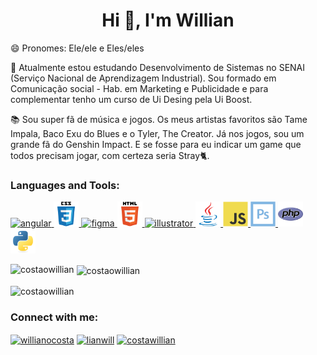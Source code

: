 <h1 align="center">Hi 👋, I'm Willian</h1>

😄 Pronomes: Ele/ele e Eles/eles

🌱 Atualmente estou estudando Desenvolvimento de Sistemas no SENAI (Serviço Nacional de Aprendizagem Industrial). Sou formado em Comunicação social - Hab. em Marketing e Publicidade e para complementar tenho um curso de Ui Desing pela Ui Boost.

📚 Sou super fã de música e jogos. Os meus artistas favoritos são Tame Impala,  Baco Exu do Blues e o Tyler, The Creator. Já nos jogos, sou um grande fã do Genshin Impact. E se fosse para eu indicar um game que todos precisam jogar, com certeza seria Stray🐈.




<h3 align="left">Languages and Tools:</h3>
<p align="left"> <a href="https://angular.io" target="_blank" rel="noreferrer"> <img src="https://angular.io/assets/images/logos/angular/angular.svg" alt="angular" width="40" height="40"/> </a> <a href="https://www.w3schools.com/css/" target="_blank" rel="noreferrer"> <img src="https://raw.githubusercontent.com/devicons/devicon/master/icons/css3/css3-original-wordmark.svg" alt="css3" width="40" height="40"/> </a> <a href="https://www.figma.com/" target="_blank" rel="noreferrer"> <img src="https://www.vectorlogo.zone/logos/figma/figma-icon.svg" alt="figma" width="40" height="40"/> </a> <a href="https://www.w3.org/html/" target="_blank" rel="noreferrer"> <img src="https://raw.githubusercontent.com/devicons/devicon/master/icons/html5/html5-original-wordmark.svg" alt="html5" width="40" height="40"/> </a> <a href="https://www.adobe.com/in/products/illustrator.html" target="_blank" rel="noreferrer"> <img src="https://www.vectorlogo.zone/logos/adobe_illustrator/adobe_illustrator-icon.svg" alt="illustrator" width="40" height="40"/> </a> <a href="https://www.java.com" target="_blank" rel="noreferrer"> <img src="https://raw.githubusercontent.com/devicons/devicon/master/icons/java/java-original.svg" alt="java" width="40" height="40"/> </a> <a href="https://developer.mozilla.org/en-US/docs/Web/JavaScript" target="_blank" rel="noreferrer"> <img src="https://raw.githubusercontent.com/devicons/devicon/master/icons/javascript/javascript-original.svg" alt="javascript" width="40" height="40"/> </a> <a href="https://www.photoshop.com/en" target="_blank" rel="noreferrer"> <img src="https://raw.githubusercontent.com/devicons/devicon/master/icons/photoshop/photoshop-line.svg" alt="photoshop" width="40" height="40"/> </a> <a href="https://www.php.net" target="_blank" rel="noreferrer"> <img src="https://raw.githubusercontent.com/devicons/devicon/master/icons/php/php-original.svg" alt="php" width="40" height="40"/> </a> <a href="https://www.python.org" target="_blank" rel="noreferrer"> <img src="https://raw.githubusercontent.com/devicons/devicon/master/icons/python/python-original.svg" alt="python" width="40" height="40"/> </a> </p>

<p><img align="left" src="https://github-readme-stats.vercel.app/api/top-langs?username=costaowillian&show_icons=true&locale=en&layout=compact" alt="costaowillian" /></p>

<p>&nbsp;<img align="center" src="https://github-readme-stats.vercel.app/api?username=costaowillian&show_icons=true&locale=en" alt="costaowillian" /></p>

<p><img align="center" src="https://github-readme-streak-stats.herokuapp.com/?user=costaowillian&" alt="costaowillian" /></p>

<h3 align="left">Connect with me:</h3>
<p align="left">
<a href="https://linkedin.com/in/willianocosta" target="blank"><img align="center" src="https://raw.githubusercontent.com/rahuldkjain/github-profile-readme-generator/master/src/images/icons/Social/linked-in-alt.svg" alt="willianocosta" height="30" width="40" /></a>
<a href="https://dribbble.com/lianwill" target="blank"><img align="center" src="https://raw.githubusercontent.com/rahuldkjain/github-profile-readme-generator/master/src/images/icons/Social/dribbble.svg" alt="lianwill" height="30" width="40" /></a>
<a href="https://www.behance.net/costawillian" target="blank"><img align="center" src="https://raw.githubusercontent.com/rahuldkjain/github-profile-readme-generator/master/src/images/icons/Social/behance.svg" alt="costawillian" height="30" width="40" /></a>
</p>
